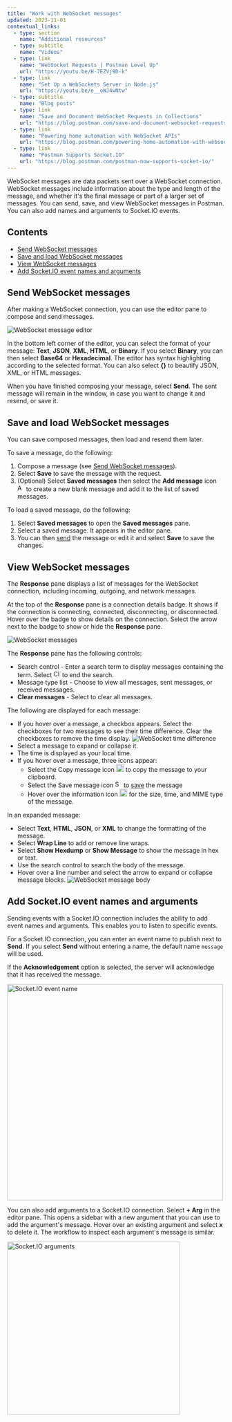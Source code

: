 ```yaml
---
title: "Work with WebSocket messages"
updated: 2023-11-01
contextual_links:
  - type: section
    name: "Additional resources"
  - type: subtitle
    name: "Videos"
  - type: link
    name: "WebSocket Requests | Postman Level Up"
    url: "https://youtu.be/H-7EZVj9D-k"
  - type: link
    name: "Set Up a WebSockets Server in Node.js"
    url: "https://youtu.be/e__oWJ4wNtw"
  - type: subtitle
    name: "Blog posts"
  - type: link
    name: "Save and Document WebSocket Requests in Collections"
    url: "https://blog.postman.com/save-and-document-websocket-requests-in-collections/"
  - type: link
    name: "Powering home automation with WebSocket APIs"
    url: "https://blog.postman.com/powering-home-automation-with-websocket-apis/"
  - type: link
    name: "Postman Supports Socket.IO"
    url: "https://blog.postman.com/postman-now-supports-socket-io/"
---
```


WebSocket messages are data packets sent over a WebSocket connection. WebSocket messages include information about the type and length of the message, and whether it's the final message or part of a larger set of messages. You can send, save, and view WebSocket messages in Postman. You can also add names and arguments to Socket.IO events.

## Contents

* [Send WebSocket messages](#send-websocket-messages)
* [Save and load WebSocket messages](#save-and-load-websocket-messages)
* [View WebSocket messages](#view-websocket-messages)
* [Add Socket.IO event names and arguments](#add-socketio-event-names-and-arguments)

## Send WebSocket messages

After making a WebSocket connection, you can use the editor pane to compose and send messages.

![WebSocket message editor](https://assets.postman.com/postman-docs/websocket-message-editor.jpg)

In the bottom left corner of the editor, you can select the format of your message: **Text**, **JSON**, **XML**, **HTML**, or **Binary**. If you select **Binary**, you can then select **Base64** or **Hexadecimal**. The editor has syntax highlighting according to the selected format. You can also select **{}** to beautify JSON, XML, or HTML messages.

When you have finished composing your message, select **Send**. The sent message will remain in the window, in case you want to change it and resend, or save it.

## Save and load WebSocket messages

You can save composed messages, then load and resend them later.

To save a message, do the following:

1. Compose a message (see [Send WebSocket messages](#send-websocket-messages)).
1. Select **Save** to save the message with the request.
1. (Optional) Select  **Saved messages** then select the **Add message** icon <img alt="Add message icon" src="https://assets.postman.com/postman-docs/v10/icon-pin-collection-v10.14.0.jpg#icon" width="16px"> to create a new blank message and add it to the list of saved messages.

To load a saved message, do the following:

1. Select **Saved messages** to open the **Saved messages** pane.
1. Select a saved message. It appears in the editor pane.
1. You can then [send](#send-websocket-messages) the message or edit it and select **Save** to save the changes.

## View WebSocket messages

The **Response** pane displays a list of messages for the WebSocket connection, including incoming, outgoing, and network messages.

At the top of the **Response** pane is a connection details badge. It shows if the connection is connecting, connected, disconnecting, or disconnected. Hover over the badge to show details on the connection. Select the arrow next to the badge to show or hide the **Response** pane.

![WebSocket messages](https://assets.postman.com/postman-docs/websocket-messages.jpg)

The **Response** pane has the following controls:

* Search control - Enter a search term to display messages containing the term. Select <img alt="Close icon" src="https://assets.postman.com/postman-docs/icon-close.jpg#icon" width="16px"> to end the search.
* Message type list - Choose to view all messages, sent messages, or received messages.
* **Clear messages** - Select to clear all messages.

The following are displayed for each message:

* If you hover over a message, a checkbox appears. Select the checkboxes for two messages to see their time difference. Clear the checkboxes to remove the time display.
  ![WebSocket time difference](https://assets.postman.com/postman-docs/websocket-time-difference.gif)
* Select a message to expand or collapse it.
* The time is displayed as your local time.
* If you hover over a message, three icons appear:
    * Select the Copy message icon <img alt="Copy message icon" src="https://assets.postman.com/postman-docs/icons/websocket-copy-icon-v10-19.jpg#icon" width="18px"> to copy the message to your clipboard.
    * Select the Save message icon <img alt="Save message icon" src="https://assets.postman.com/postman-docs/icons/websocket-save-icon-v10-19.jpg#icon" width="16px"> to [save](#save-and-load-websocket-messages) the message
    * Hover over the information icon <img alt="Information icon" src="https://assets.postman.com/postman-docs/icons/websocket-info-icon-v10-19.jpg#icon" width="18px"> for the size, time, and MIME type of the message.

In an expanded message:

* Select **Text**, **HTML**, **JSON**, or **XML** to change the formatting of the message.
* Select **Wrap Line** to add or remove line wraps.
* Select **Show Hexdump** or **Show Message** to show the message in hex or text.
* Use the search control to search the body of the message.
* Hover over a line number and select the arrow to expand or collapse message blocks.
![WebSocket message body](https://assets.postman.com/postman-docs/websocket-message-body.jpg)

## Add Socket.IO event names and arguments

Sending events with a Socket.IO connection includes the ability to add event names and arguments. This enables you to listen to specific events.

For a Socket.IO connection, you can enter an event name to publish next to **Send**. If you select **Send** without entering a name, the default name `message` will be used.

If the **Acknowledgement** option is selected, the server will acknowledge that it has received the message.

<img src="https://assets.postman.com/postman-docs/socketio-event-name.jpg" alt="Socket.IO event name" width="500px">

You can also add arguments to a Socket.IO connection. Select **+ Arg** in the editor pane. This opens a sidebar with a new argument that you can use to add the argument's message. Hover over an existing argument and select **x** to delete it. The workflow to inspect each argument's message is similar.

<img src="https://assets.postman.com/postman-docs/socketio-second-arg.jpg" alt="Socket.IO arguments" width="400px">
